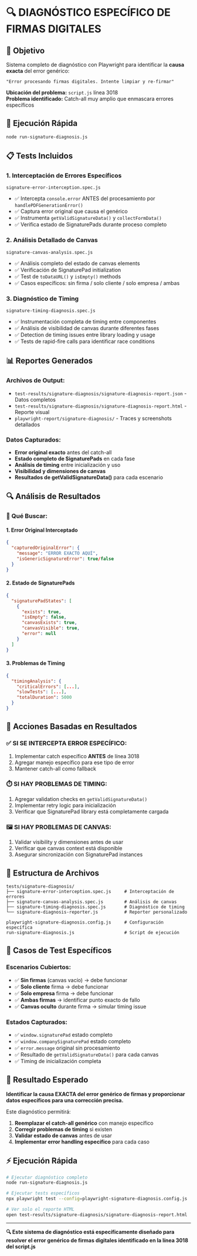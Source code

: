 # 🔍 DIAGNÓSTICO ESPECÍFICO DE FIRMAS DIGITALES

## 🎯 Objetivo

Sistema completo de diagnóstico con Playwright para identificar la **causa exacta** del error genérico:

```
"Error procesando firmas digitales. Intente limpiar y re-firmar"
```

**Ubicación del problema:** `script.js` línea 3018  
**Problema identificado:** Catch-all muy amplio que enmascara errores específicos

## 🚀 Ejecución Rápida

```bash
node run-signature-diagnosis.js
```

## 📋 Tests Incluidos

### 1. **Interceptación de Errores Específicos** 
`signature-error-interception.spec.js`

- ✅ Intercepta `console.error` ANTES del procesamiento por `handlePDFGenerationError()`
- ✅ Captura error original que causa el genérico  
- ✅ Instrumenta `getValidSignatureData()` y `collectFormData()`
- ✅ Verifica estado de SignaturePads durante proceso completo

### 2. **Análisis Detallado de Canvas**
`signature-canvas-analysis.spec.js`

- ✅ Análisis completo del estado de canvas elements
- ✅ Verificación de SignaturePad initialization 
- ✅ Test de `toDataURL()` y `isEmpty()` methods
- ✅ Casos específicos: sin firma / solo cliente / solo empresa / ambas

### 3. **Diagnóstico de Timing**
`signature-timing-diagnosis.spec.js`

- ✅ Instrumentación completa de timing entre componentes
- ✅ Análisis de visibilidad de canvas durante diferentes fases
- ✅ Detection de timing issues entre library loading y usage
- ✅ Tests de rapid-fire calls para identificar race conditions

## 📊 Reportes Generados

### Archivos de Output:
- `test-results/signature-diagnosis/signature-diagnosis-report.json` - Datos completos
- `test-results/signature-diagnosis/signature-diagnosis-report.html` - Reporte visual
- `playwright-report/signature-diagnosis/` - Traces y screenshots detallados

### Datos Capturados:
- **Error original exacto** antes del catch-all
- **Estado completo de SignaturePads** en cada fase
- **Análisis de timing** entre inicialización y uso
- **Visibilidad y dimensiones de canvas**
- **Resultados de getValidSignatureData()** para cada escenario

## 🔍 Análisis de Resultados

### 🎯 Qué Buscar:

#### 1. **Error Original Interceptado**
```json
{
  "capturedOriginalError": {
    "message": "ERROR EXACTO AQUÍ",
    "isGenericSignatureError": true/false
  }
}
```

#### 2. **Estado de SignaturePads**
```json
{
  "signaturePadStates": [
    {
      "exists": true,
      "isEmpty": false,
      "canvasExists": true,
      "canvasVisible": true,
      "error": null
    }
  ]
}
```

#### 3. **Problemas de Timing**
```json
{
  "timingAnalysis": {
    "criticalErrors": [...],
    "slowTests": [...],
    "totalDuration": 5000
  }
}
```

## 🔧 Acciones Basadas en Resultados

### ✅ **SI SE INTERCEPTA ERROR ESPECÍFICO:**
1. Implementar catch específico **ANTES** de línea 3018
2. Agregar manejo específico para ese tipo de error
3. Mantener catch-all como fallback

### ⏱️ **SI HAY PROBLEMAS DE TIMING:**
1. Agregar validation checks en `getValidSignatureData()`
2. Implementar retry logic para inicialización
3. Verificar que SignaturePad library está completamente cargada

### 🖼️ **SI HAY PROBLEMAS DE CANVAS:**
1. Validar visibility y dimensiones antes de usar
2. Verificar que canvas context está disponible  
3. Asegurar sincronización con SignaturePad instances

## 📁 Estructura de Archivos

```
tests/signature-diagnosis/
├── signature-error-interception.spec.js     # Interceptación de errores
├── signature-canvas-analysis.spec.js        # Análisis de canvas
├── signature-timing-diagnosis.spec.js       # Diagnóstico de timing
└── signature-diagnosis-reporter.js          # Reporter personalizado

playwright-signature-diagnosis.config.js     # Configuración específica
run-signature-diagnosis.js                   # Script de ejecución
```

## 🧪 Casos de Test Específicos

### **Escenarios Cubiertos:**
- ✅ **Sin firmas** (canvas vacío) → debe funcionar
- ✅ **Solo cliente** firma → debe funcionar  
- ✅ **Solo empresa** firma → debe funcionar
- ✅ **Ambas firmas** → identificar punto exacto de fallo
- ✅ **Canvas oculto** durante firma → simular timing issue

### **Estados Capturados:**
- ✅ `window.signaturePad` estado completo
- ✅ `window.companySignaturePad` estado completo  
- ✅ `error.message` original sin procesamiento
- ✅ Resultado de `getValidSignatureData()` para cada canvas
- ✅ Timing de inicialización completa

## 🎯 Resultado Esperado

**Identificar la causa EXACTA del error genérico de firmas y proporcionar datos específicos para una corrección precisa.**

Este diagnóstico permitirá:
1. **Reemplazar el catch-all genérico** con manejo específico
2. **Corregir problemas de timing** si existen
3. **Validar estado de canvas** antes de usar
4. **Implementar error handling específico** para cada caso

## ⚡ Ejecución Rápida

```bash
# Ejecutar diagnóstico completo
node run-signature-diagnosis.js

# Ejecutar tests específicos
npx playwright test --config=playwright-signature-diagnosis.config.js

# Ver solo el reporte HTML
open test-results/signature-diagnosis/signature-diagnosis-report.html
```

---

**🔍 Este sistema de diagnóstico está específicamente diseñado para resolver el error genérico de firmas digitales identificado en la línea 3018 del script.js**